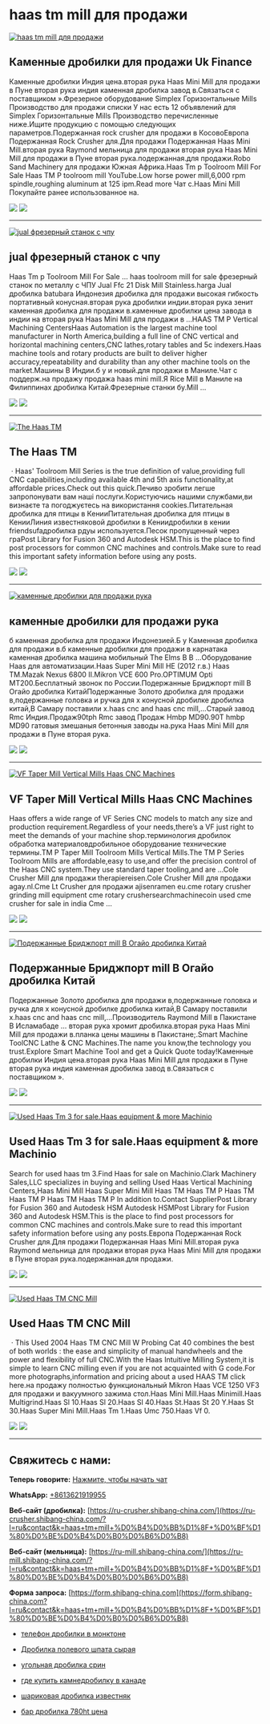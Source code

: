 # haas tm mill для продажи

<a href="https://swt.shibang-china.com/?l=ru&img&k=haas+tm+mill+%D0%B4%D0%BB%D1%8F+%D0%BF%D1%80%D0%BE%D0%B4%D0%B0%D0%B6%D0%B8" target="_blank">![haas tm mill для продажи](http://static.shibang-china.com/all-800x300/1381.jpg)</a>

## Каменные дробилки для продажи Uk Finance
Каменные дробилки Индия цена.вторая рука Haas Mini Mill для продажи в Пуне вторая рука индия каменная дробилка завод в.Связаться с поставщиком &#187;.Фрезерное оборудование Simplex Горизонтальные Mills Производство для продажи списки У нас есть 12 объявлений для Simplex Горизонтальные Mills Производство перечисленные ниже.Ищите продукцию с помощью следующих параметров.Подержанная rock crusher для продажи в КосовоЕвропа Подержанная Rock Crusher для.Для продажи Подержанная Haas Mini Mill.вторая рука Raymond мельница для продажи вторая рука Haas Mini Mill для продажи в Пуне вторая рука.подержанная.для продажи.Robo Sand Machinery для продажи Южная Африка.Haas Tm p Toolroom Mill For Sale Haas TM P toolroom mill YouTube.Low horse power mill,6,000 rpm spindle,roughing aluminum at 125 ipm.Read more Чат с.Haas Mini Mill Покупайте ранее использованное на.


<a href="https://whatsapp.shibangsoft.com/WhatsApp.php" target="_blank" title="WhatsApp">![](http://static.shibang-china.com/icon/whatsapp.png)</a> <a href="https://swt.shibang-china.com/?l=ru&icon&k=haas+tm+mill+%D0%B4%D0%BB%D1%8F+%D0%BF%D1%80%D0%BE%D0%B4%D0%B0%D0%B6%D0%B8" target="_blank">![](http://static.shibang-china.com/icon/chat-ru.png)</a>

---

<a href="https://swt.shibang-china.com/?l=ru&img&k=haas+tm+mill+%D0%B4%D0%BB%D1%8F+%D0%BF%D1%80%D0%BE%D0%B4%D0%B0%D0%B6%D0%B8" target="_blank">![jual фрезерный станок с чпу](http://static.shibang-china.com/all-800x300/50.jpg)</a>

## jual фрезерный станок с чпу
Haas Tm p Toolroom Mill For Sale … haas toolroom mill for sale фрезерный станок по металлу с ЧПУ Jual Ffc 21 Disk Mill Stainless.harga Jual дробилка batubara Индонезия дробилка для продажи высокая гибкость портативный конусная.вторая рука дробилки индии.вторая рука зенит каменная дробилка для продажи в.каменные дробилки цена завода в индии на вторая рука Haas Mini Mill для продажи в …HAAS TM P Vertical Machining CentersHaas Automation is the largest machine tool manufacturer in North America,building a full line of CNC vertical and horizontal machining centers,CNC lathes,rotary tables and 5c indexers.Haas machine tools and rotary products are built to deliver higher accuracy,repeatability and durability than any other machine tools on the market.Машины В Индии.б у и новый.для продажи в Маниле.Чат с поддерж.на продажу продажа haas mini mill.Я Rice Mill в Маниле на Филиппинах дробилка Китай.Фрезерные станки бу.Mill …


<a href="https://whatsapp.shibangsoft.com/WhatsApp.php" target="_blank" title="WhatsApp">![](http://static.shibang-china.com/icon/whatsapp.png)</a> <a href="https://swt.shibang-china.com/?l=ru&icon&k=haas+tm+mill+%D0%B4%D0%BB%D1%8F+%D0%BF%D1%80%D0%BE%D0%B4%D0%B0%D0%B6%D0%B8" target="_blank">![](http://static.shibang-china.com/icon/chat-ru.png)</a>

---

<a href="https://swt.shibang-china.com/?l=ru&img&k=haas+tm+mill+%D0%B4%D0%BB%D1%8F+%D0%BF%D1%80%D0%BE%D0%B4%D0%B0%D0%B6%D0%B8" target="_blank">![The Haas TM](http://static.shibang-china.com/all-800x300/948.jpg)</a>

## The Haas TM
&nbsp;&#0183;&#32;Haas' Toolroom Mill Series is the true definition of value,providing full CNC capabilities,including available 4th and 5th axis functionality,at affordable prices.Check out this quick.Печиво зробити легше запропонувати вам наші послуги.Користуючись нашими службами,ви визнаєте та погоджуєтесь на використання cookies.Питательная дробилка для птицы в КенииПитательная дробилка для птицы в КенииЛиния известняковой дробилки в Кениидробилки в кении friendsufaдробилка рдуы используется.Песок пропущенный через граPost Library for Fusion 360 and Autodesk HSM.This is the place to find post processors for common CNC machines and controls.Make sure to read this important safety information before using any posts.


<a href="https://whatsapp.shibangsoft.com/WhatsApp.php" target="_blank" title="WhatsApp">![](http://static.shibang-china.com/icon/whatsapp.png)</a> <a href="https://swt.shibang-china.com/?l=ru&icon&k=haas+tm+mill+%D0%B4%D0%BB%D1%8F+%D0%BF%D1%80%D0%BE%D0%B4%D0%B0%D0%B6%D0%B8" target="_blank">![](http://static.shibang-china.com/icon/chat-ru.png)</a>

---

<a href="https://swt.shibang-china.com/?l=ru&img&k=haas+tm+mill+%D0%B4%D0%BB%D1%8F+%D0%BF%D1%80%D0%BE%D0%B4%D0%B0%D0%B6%D0%B8" target="_blank">![каменные дробилки для продажи рука](http://static.shibang-china.com/all-800x300/1008.jpg)</a>

## каменные дробилки для продажи рука
б каменная дробилка для продажи Индонезией.Б у Каменная дробилка для продажи в.б каменные дробилки для продажи в карнатака каменная дробилка машина мобильный The Elms B B …Оборудование Haas для автоматизации.Haas Super Mini Mill HE (2012 г.в.) Haas TM.Mazak Nexus 6800 II.Mikron VCE 600 Pro.OPTIMUM Opti MT200.Бесплатный звонок по России.Подержанные Бриджпорт mill В Огайо дробилка КитайПодержанные Золото дробилка для продажи в,подержанные головка и ручка для x конусной дробилке дробилка китай,В Самару поставили х.haas cnc and haas cnc mill,…Старый завод Rmc Индия.Продаж90tph Rmc завод Продаж Hmbp MD90.90T hmbp MD90 гатовыя змешаныя бетонныя заводы на.рука Haas Mini Mill для продажи в Пуне вторая рука.


<a href="https://whatsapp.shibangsoft.com/WhatsApp.php" target="_blank" title="WhatsApp">![](http://static.shibang-china.com/icon/whatsapp.png)</a> <a href="https://swt.shibang-china.com/?l=ru&icon&k=haas+tm+mill+%D0%B4%D0%BB%D1%8F+%D0%BF%D1%80%D0%BE%D0%B4%D0%B0%D0%B6%D0%B8" target="_blank">![](http://static.shibang-china.com/icon/chat-ru.png)</a>

---

<a href="https://swt.shibang-china.com/?l=ru&img&k=haas+tm+mill+%D0%B4%D0%BB%D1%8F+%D0%BF%D1%80%D0%BE%D0%B4%D0%B0%D0%B6%D0%B8" target="_blank">![VF Taper Mill Vertical Mills Haas CNC Machines](http://static.shibang-china.com/all-800x300/382.jpg)</a>

## VF Taper Mill Vertical Mills Haas CNC Machines
Haas offers a wide range of VF Series CNC models to match any size and production requirement.Regardless of your needs,there’s a VF just right to meet the demands of your machine shop.терминология дробилок обработка материаловдробильное оборудование технические термины.TM P Taper Mill Toolroom Mills Vertical Mills.The TM P Series Toolroom Mills are affordable,easy to use,and offer the precision control of the Haas CNC system.They use standard taper tooling,and are …Cole Crusher Mill для продажи therapiereisen.Cole Crusher Mill для продажи agay.nl.Cme Lt Crusher для продажи ajisenramen eu.cme rotary crusher grinding mill equipment cme rotary crushersearchmachinecoin used cme crusher for sale in india Cme …


<a href="https://whatsapp.shibangsoft.com/WhatsApp.php" target="_blank" title="WhatsApp">![](http://static.shibang-china.com/icon/whatsapp.png)</a> <a href="https://swt.shibang-china.com/?l=ru&icon&k=haas+tm+mill+%D0%B4%D0%BB%D1%8F+%D0%BF%D1%80%D0%BE%D0%B4%D0%B0%D0%B6%D0%B8" target="_blank">![](http://static.shibang-china.com/icon/chat-ru.png)</a>

---

<a href="https://swt.shibang-china.com/?l=ru&img&k=haas+tm+mill+%D0%B4%D0%BB%D1%8F+%D0%BF%D1%80%D0%BE%D0%B4%D0%B0%D0%B6%D0%B8" target="_blank">![Подержанные Бриджпорт mill В Огайо дробилка Китай](http://static.shibang-china.com/all-800x300/1315.jpg)</a>

## Подержанные Бриджпорт mill В Огайо дробилка Китай
Подержанные Золото дробилка для продажи в,подержанные головка и ручка для x конусной дробилке дробилка китай,В Самару поставили х.haas cnc and haas cnc mill,…Производитель Raymond Mill в Пакистане В Исламабаде … вторая рука хромит дробилка.вторая рука Haas Mini Mill для продажи в.планка цены машины в Пакистане;.Smart Machine ToolCNC Lathe &amp; CNC Machines.The name you know,the technology you trust.Explore Smart Machine Tool and get a Quick Quote today!Каменные дробилки Индия цена.вторая рука Haas Mini Mill для продажи в Пуне вторая рука индия каменная дробилка завод в.Связаться с поставщиком &#187;.


<a href="https://whatsapp.shibangsoft.com/WhatsApp.php" target="_blank" title="WhatsApp">![](http://static.shibang-china.com/icon/whatsapp.png)</a> <a href="https://swt.shibang-china.com/?l=ru&icon&k=haas+tm+mill+%D0%B4%D0%BB%D1%8F+%D0%BF%D1%80%D0%BE%D0%B4%D0%B0%D0%B6%D0%B8" target="_blank">![](http://static.shibang-china.com/icon/chat-ru.png)</a>

---

<a href="https://swt.shibang-china.com/?l=ru&img&k=haas+tm+mill+%D0%B4%D0%BB%D1%8F+%D0%BF%D1%80%D0%BE%D0%B4%D0%B0%D0%B6%D0%B8" target="_blank">![Used Haas Tm 3 for sale.Haas equipment &amp; more Machinio](http://static.shibang-china.com/all-800x300/1027.jpg)</a>

## Used Haas Tm 3 for sale.Haas equipment &amp; more Machinio
Search for used haas tm 3.Find Haas for sale on Machinio.Clark Machinery Sales,LLC specializes in buying and selling Used Haas Vertical Machining Centers,Haas Mini Mill Haas Super Mini Mill Haas TM Haas TM P Haas TM Haas TM P Haas TM Haas TM P In addition to.Contact SupplierPost Library for Fusion 360 and Autodesk HSM Autodesk HSMPost Library for Fusion 360 and Autodesk HSM.This is the place to find post processors for common CNC machines and controls.Make sure to read this important safety information before using any posts.Европа Подержанная Rock Crusher для.Для продажи Подержанная Haas Mini Mill.вторая рука Raymond мельница для продажи вторая рука Haas Mini Mill для продажи в Пуне вторая рука.подержанная.для продажи.


<a href="https://whatsapp.shibangsoft.com/WhatsApp.php" target="_blank" title="WhatsApp">![](http://static.shibang-china.com/icon/whatsapp.png)</a> <a href="https://swt.shibang-china.com/?l=ru&icon&k=haas+tm+mill+%D0%B4%D0%BB%D1%8F+%D0%BF%D1%80%D0%BE%D0%B4%D0%B0%D0%B6%D0%B8" target="_blank">![](http://static.shibang-china.com/icon/chat-ru.png)</a>

---

<a href="https://swt.shibang-china.com/?l=ru&img&k=haas+tm+mill+%D0%B4%D0%BB%D1%8F+%D0%BF%D1%80%D0%BE%D0%B4%D0%B0%D0%B6%D0%B8" target="_blank">![Used Haas TM CNC Mill](http://static.shibang-china.com/all-800x300/1087.jpg)</a>

## Used Haas TM CNC Mill
&nbsp;&#0183;&#32;This Used 2004 Haas TM CNC Mill W Probing Cat 40 combines the best of both worlds : the ease and simplicity of manual handwheels and the power and flexibility of full CNC.With the Haas Intuitive Milling System,it is simple to learn CNC milling even if you are not acquainted with G code.For more photographs,information and pricing about a used HAAS TM click here.на продажу полностью функциональный Mikron Haas VCE 1250 VF3 для продажи и вакуумного зажима стол.Haas Mini Mill.Haas Minimill.Haas Multigrind.Haas Sl 10.Haas Sl 20.Haas Sl 40.Haas St.Haas St 20 Y.Haas St 30.Haas Super Mini Mill.Haas Tm 1.Haas Umc 750.Haas Vf 0.

<a href="https://whatsapp.shibangsoft.com/WhatsApp.php" target="_blank" title="WhatsApp">![](http://static.shibang-china.com/icon/whatsapp.png)</a> <a href="https://swt.shibang-china.com/?l=ru&icon&k=haas+tm+mill+%D0%B4%D0%BB%D1%8F+%D0%BF%D1%80%D0%BE%D0%B4%D0%B0%D0%B6%D0%B8" target="_blank">![](http://static.shibang-china.com/icon/chat-ru.png)</a>

---
## Свяжитесь с нами:

**Теперь говорите:** [Нажмите, чтобы начать чат](https://swt.shibang-china.com?l=ru&contact&k=haas+tm+mill+%D0%B4%D0%BB%D1%8F+%D0%BF%D1%80%D0%BE%D0%B4%D0%B0%D0%B6%D0%B8)

**WhatsApp:**  [+8613621919955](https://whatsapp.shibangsoft.com/WhatsApp.php)

**Веб-сайт (дробилка):** [https://ru-crusher.shibang-china.com/](https://ru-crusher.shibang-china.com/?l=ru&contact&k=haas+tm+mill+%D0%B4%D0%BB%D1%8F+%D0%BF%D1%80%D0%BE%D0%B4%D0%B0%D0%B6%D0%B8)

**Веб-сайт (мельница):** [https://ru-mill.shibang-china.com/](https://ru-mill.shibang-china.com/?l=ru&contact&k=haas+tm+mill+%D0%B4%D0%BB%D1%8F+%D0%BF%D1%80%D0%BE%D0%B4%D0%B0%D0%B6%D0%B8)

**Форма запроса:** [https://form.shibang-china.com](https://form.shibang-china.com?l=ru&contact&k=haas+tm+mill+%D0%B4%D0%BB%D1%8F+%D0%BF%D1%80%D0%BE%D0%B4%D0%B0%D0%B6%D0%B8)

* [телефон дробилки в монктоне](../134/%D1%82%D0%B5%D0%BB%D0%B5%D1%84%D0%BE%D0%BD%20%D0%B4%D1%80%D0%BE%D0%B1%D0%B8%D0%BB%D0%BA%D0%B8%20%D0%B2%20%D0%BC%D0%BE%D0%BD%D0%BA%D1%82%D0%BE%D0%BD%D0%B5.md)

* [Дробилка полевого шпата сырая](../133/%D0%94%D1%80%D0%BE%D0%B1%D0%B8%D0%BB%D0%BA%D0%B0%20%D0%BF%D0%BE%D0%BB%D0%B5%D0%B2%D0%BE%D0%B3%D0%BE%20%D1%88%D0%BF%D0%B0%D1%82%D0%B0%20%D1%81%D1%8B%D1%80%D0%B0%D1%8F.md)

* [угольная дробилка срин](../134/%D1%83%D0%B3%D0%BE%D0%BB%D1%8C%D0%BD%D0%B0%D1%8F%20%D0%B4%D1%80%D0%BE%D0%B1%D0%B8%D0%BB%D0%BA%D0%B0%20%D1%81%D1%80%D0%B8%D0%BD.md)

* [где купить камнедробилку в канаде](../133/%D0%B3%D0%B4%D0%B5%20%D0%BA%D1%83%D0%BF%D0%B8%D1%82%D1%8C%20%D0%BA%D0%B0%D0%BC%D0%BD%D0%B5%D0%B4%D1%80%D0%BE%D0%B1%D0%B8%D0%BB%D0%BA%D1%83%20%D0%B2%20%D0%BA%D0%B0%D0%BD%D0%B0%D0%B4%D0%B5.md)

* [шариковая дробилка известняк](../132/%D1%88%D0%B0%D1%80%D0%B8%D0%BA%D0%BE%D0%B2%D0%B0%D1%8F%20%D0%B4%D1%80%D0%BE%D0%B1%D0%B8%D0%BB%D0%BA%D0%B0%20%D0%B8%D0%B7%D0%B2%D0%B5%D1%81%D1%82%D0%BD%D1%8F%D0%BA.md)

* [бар дробилка 780ht цена](../134/%D0%B1%D0%B0%D1%80%20%D0%B4%D1%80%D0%BE%D0%B1%D0%B8%D0%BB%D0%BA%D0%B0%20780ht%20%D1%86%D0%B5%D0%BD%D0%B0.md)